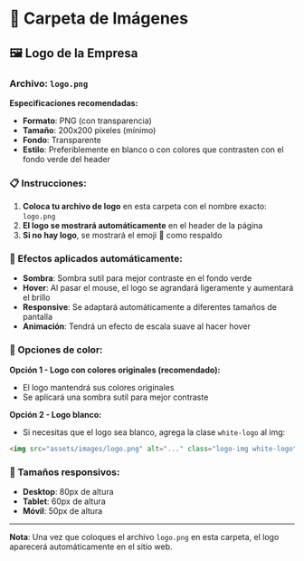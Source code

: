 # 📁 Carpeta de Imágenes

## 🖼️ Logo de la Empresa

### Archivo: `logo.png`

**Especificaciones recomendadas:**
- **Formato**: PNG (con transparencia)
- **Tamaño**: 200x200 píxeles (mínimo)
- **Fondo**: Transparente
- **Estilo**: Preferiblemente en blanco o con colores que contrasten con el fondo verde del header

### 📋 Instrucciones:

1. **Coloca tu archivo de logo** en esta carpeta con el nombre exacto: `logo.png`
2. **El logo se mostrará automáticamente** en el header de la página
3. **Si no hay logo**, se mostrará el emoji 🌾 como respaldo

### 🎨 Efectos aplicados automáticamente:

- **Sombra**: Sombra sutil para mejor contraste en el fondo verde
- **Hover**: Al pasar el mouse, el logo se agrandará ligeramente y aumentará el brillo
- **Responsive**: Se adaptará automáticamente a diferentes tamaños de pantalla
- **Animación**: Tendrá un efecto de escala suave al hacer hover

### 🎨 Opciones de color:

**Opción 1 - Logo con colores originales (recomendado):**
- El logo mantendrá sus colores originales
- Se aplicará una sombra sutil para mejor contraste

**Opción 2 - Logo blanco:**
- Si necesitas que el logo sea blanco, agrega la clase `white-logo` al img:
```html
<img src="assets/images/logo.png" alt="..." class="logo-img white-logo">
```

### 📱 Tamaños responsivos:

- **Desktop**: 80px de altura
- **Tablet**: 60px de altura  
- **Móvil**: 50px de altura

---

**Nota**: Una vez que coloques el archivo `logo.png` en esta carpeta, el logo aparecerá automáticamente en el sitio web.
